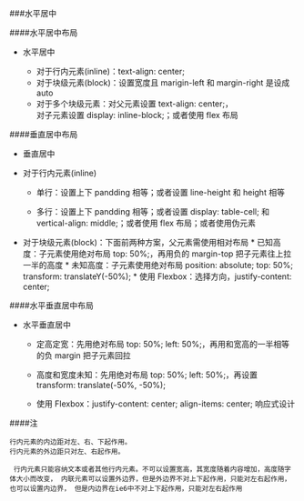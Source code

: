 ###水平居中

####水平居中布局

 * 水平居中
  
   * 对于行内元素(inline)：text-align: center;
   * 对于块级元素(block)：设置宽度且 marigin-left 和 margin-right 是设成 auto
   * 对于多个块级元素：对父元素设置 text-align: center;，     
 对子元素设置 display: inline-block;；或者使用 flex 布局
   
####垂直居中布局

 * 垂直居中
 
  * 对于行内元素(inline)
   
    * 单行：设置上下 pandding 相等；或者设置 line-height 和 height 相等

    * 多行：设置上下 pandding 相等；或者设置 display: table-cell; 和 vertical-align: middle;；或者使用 flex 布局；或者使用伪元素

   * 对于块级元素(block)：下面前两种方案，父元素需使用相对布局
    * 已知高度：子元素使用绝对布局 top: 50%;，再用负的 margin-top 把子元素往上拉一半的高度
    * 未知高度：子元素使用绝对布局 position: absolute; top: 50%; transform: translateY(-50%);
    * 使用 Flexbox：选择方向，justify-content: center;
   
####水平垂直居中布局

 * 水平垂直居中
 
   * 定高定宽：先用绝对布局 top: 50%; left: 50%;，再用和宽高的一半相等的负 margin 把子元素回拉
   
   * 高度和宽度未知：先用绝对布局 top: 50%; left: 50%;，再设置 transform: translate(-50%, -50%);
   
   * 使用 Flexbox：justify-content: center; align-items: center;
响应式设计 
 


####注

    行内元素的内边距对左、右、下起作用。
    行内元素的外边距只对左、右起作用。
   
     行内元素只能容纳文本或者其他行内元素。不可以设置宽高，其宽度随着内容增加，高度随字体大小而改变， 内联元素可以设置外边界，但是外边界不对上下起作用，只能对左右起作用，也可以设置内边界， 但是内边界在ie6中不对上下起作用，只能对左右起作用